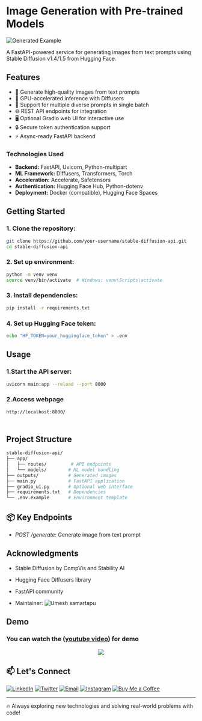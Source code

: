 # Image Generation with Pre-trained Models

![Generated Example](https://github.com/UmeshSamartapu/Image_Generation_with_Pre-trained-Models_ProdigyInfoTech/blob/main/static/Creative%20Image%20Studio%20pic.png)

A FastAPI-powered service for generating images from text prompts using Stable Diffusion v1.4/1.5 from Hugging Face.

## Features

- 🎨 Generate high-quality images from text prompts
- 🚀 GPU-accelerated inference with Diffusers
- 📝 Support for multiple diverse prompts in single batch
- 🌐 REST API endpoints for integration
- 🖥️ Optional Gradio web UI for interactive use
- 🔒 Secure token authentication support
- ⚡ Async-ready FastAPI backend

### Technologies Used

- **Backend:** FastAPI, Uvicorn, Python-multipart
- **ML Framework:** Diffusers, Transformers, Torch
- **Acceleration:** Accelerate, Safetensors
- **Authentication:** Hugging Face Hub, Python-dotenv
- **Deployment:** Docker (compatible), Hugging Face Spaces

## Getting Started

### 1. Clone the repository:
```bash
git clone https://github.com/your-username/stable-diffusion-api.git
cd stable-diffusion-api
```

### 2. Set up environment:
```bash
python -m venv venv
source venv/bin/activate  # Windows: venv\Scripts\activate
```

### 3. Install dependencies:
```bash
pip install -r requirements.txt
```

### 4. Set up Hugging Face token:
```bash
echo "HF_TOKEN=your_huggingface_token" > .env
```

## Usage

### 1.Start the API server:
```bash
uvicorn main:app --reload --port 8000
```

### 2.Access webpage
```bash
http://localhost:8000/
```

### 
```bash

```

## Project Structure
```bash
stable-diffusion-api/
├── app/
│   ├── routes/         # API endpoints
│   └── models/        # ML model handling
├── outputs/           # Generated images
├── main.py            # FastAPI application
├── gradio_ui.py       # Optional web interface
├── requirements.txt   # Dependencies
└── .env.example       # Environment template
```

## 📦 Key Endpoints

- *POST /generate:* Generate image from text prompt

## Acknowledgments
  
- Stable Diffusion by CompVis and Stability AI

- Hugging Face Diffusers library

- FastAPI community

- Maintainer: ![Umesh samartapu](https://github.com/UmeshSamartapu)

## Demo 
### You can watch the ([youtube video](   )) for demo
<p align="center">
  <img src="https://github.com/UmeshSamartapu/Image_Generation_with_Pre-trained-Models_ProdigyInfoTech/blob/main/static/Creative%20Image%20Studio_Gif.gif" />
</p>



## 📫 Let's Connect

[![LinkedIn](https://img.shields.io/badge/-LinkedIn-0077B5?style=flat-square&logo=linkedin&logoColor=white)](https://www.linkedin.com/in/umeshsamartapu/)
[![Twitter](https://img.shields.io/badge/-Twitter-1DA1F2?style=flat-square&logo=twitter&logoColor=white)](https://x.com/umeshsamartapu)
[![Email](https://img.shields.io/badge/-Email-D14836?style=flat-square&logo=gmail&logoColor=white)](mailto:umeshsamartapu@gmail.com)
[![Instagram](https://img.shields.io/badge/-Instagram-E4405F?style=flat-square&logo=instagram&logoColor=white)](https://www.instagram.com/umeshsamartapu/)
[![Buy Me a Coffee](https://img.shields.io/badge/-Buy%20Me%20a%20Coffee-FBAD19?style=flat-square&logo=buymeacoffee&logoColor=black)](https://www.buymeacoffee.com/umeshsamartapu)

---

🔥 Always exploring new technologies and solving real-world problems with code!
